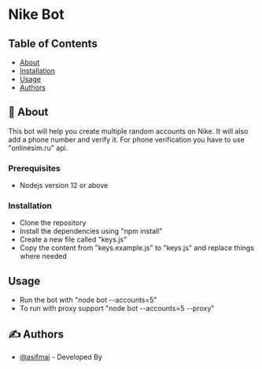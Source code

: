 # Nike Bot

## Table of Contents

- [About](#about)
- [Installation](#installation)
- [Usage](#usage)
- [Authors](#authors)

## 🧐 About <a name = "about"></a>

This bot will help you create multiple random accounts on Nike. It will also add a phone number and verify it. For phone verification you have to use "onlinesim.ru" api.

### Prerequisites

- Nodejs version 12 or above

### Installation <a name = "installation"></a>

- Clone the repository
- Install the dependencies using "npm install"
- Create a new file called "keys.js"
- Copy the content from "keys.example.js" to "keys.js" and replace things where needed

## Usage <a name = "usage"></a>

- Run the bot with "node bot --accounts=5"
- To run with proxy support "node bot --accounts=5 --proxy"

## ✍️ Authors <a name = "authors"></a>

- [@asifmai](https://github.com/asifmai) - Developed By
